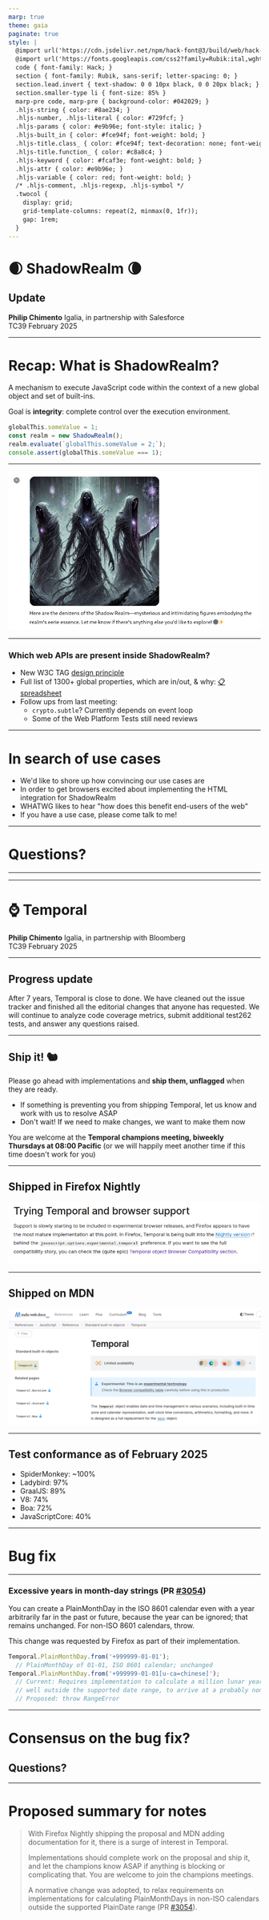 ```yaml
---
marp: true
theme: gaia
paginate: true
style: |
  @import url('https://cdn.jsdelivr.net/npm/hack-font@3/build/web/hack-subset.css');
  @import url('https://fonts.googleapis.com/css2?family=Rubik:ital,wght@0,400;0,700;1,400;1,700&display=swap');
  code { font-family: Hack; }
  section { font-family: Rubik, sans-serif; letter-spacing: 0; }
  section.lead.invert { text-shadow: 0 0 10px black, 0 0 20px black; }
  section.smaller-type li { font-size: 85% }
  marp-pre code, marp-pre { background-color: #042029; }
  .hljs-string { color: #8ae234; }
  .hljs-number, .hljs-literal { color: #729fcf; }
  .hljs-params { color: #e9b96e; font-style: italic; }
  .hljs-built_in { color: #fce94f; font-weight: bold; }
  .hljs-title.class_ { color: #fce94f; text-decoration: none; font-weight: bold; }
  .hljs-title.function_ { color: #c8a8c4; }
  .hljs-keyword { color: #fcaf3e; font-weight: bold; }
  .hljs-attr { color: #e9b96e; }
  .hljs-variable { color: red; font-weight: bold; }
  /* .hljs-comment, .hljs-regexp, .hljs-symbol */
  .twocol {
    display: grid;
    grid-template-columns: repeat(2, minmax(0, 1fr));
    gap: 1rem;
  }
---
```


<!--
_class: invert lead
-->

# 🌒 **ShadowRealm** 🌘
## Update

**Philip Chimento**
Igalia, in partnership with Salesforce  
TC39 February 2025

---

# Recap: What is ShadowRealm?

A mechanism to execute JavaScript code within the context of a new global object and set of built-ins.

Goal is **integrity**: complete control over the execution environment.

```js
globalThis.someValue = 1;
const realm = new ShadowRealm();
realm.evaluate(`globalThis.someValue = 2;`);
console.assert(globalThis.someValue === 1);
```

---

<!-- _backgroundColor: white -->

![bg contain](shadowrealm-denizens-chatgpt.png)

---

### Which web APIs are present inside ShadowRealm?

- New W3C TAG [design principle](https://www.w3.org/TR/design-principles/#expose-everywhere)
- Full list of 1300+ global properties, which are in/out, & why: [📋spreadsheet](https://docs.google.com/spreadsheets/d/1x0Uho2vkvhUpFmZi73QvvwNqdrWyvJMZ-2yo4YGoPzU)
- Follow ups from last meeting:
  - `crypto.subtle`? Currently depends on event loop
  - Some of the Web Platform Tests still need reviews

---

# In search of use cases

- We'd like to shore up how convincing our use cases are
- In order to get browsers excited about implementing the HTML integration for ShadowRealm
- WHATWG likes to hear "how does this benefit end-users of the web"
- If you have a use case, please come talk to me!

---

<!-- _class: lead -->

# Questions?

---

---


<!--
_class: invert lead
-->

# ⌚ **Temporal**

**Philip Chimento**
Igalia, in partnership with Bloomberg  
TC39 February 2025

---

## Progress update

After 7 years, Temporal is close to done. We have cleaned out the issue tracker and finished all the editorial changes that anyone has requested. We will continue to analyze code coverage metrics, submit additional test262 tests, and answer any questions raised.

---

## Ship it! 🐿️

Please go ahead with implementations and **ship them, unflagged** when they are ready.
- If something is preventing you from shipping Temporal, let us know and work with us to resolve ASAP
- Don't wait! If we need to make changes, we want to make them now

You are welcome at the **Temporal champions meeting, biweekly Thursdays at 08:00 Pacific** (or we will happily meet another time if this time doesn't work for you)

---

## Shipped in Firefox Nightly

![bg bottom contain](firefox-nightly.png)

---

## Shipped on MDN

![width:1100px](mdn.png)

---

## Test conformance as of February 2025

<div class="twocol">
<div>

- SpiderMonkey: ~100%
- Ladybird: 97%
- GraalJS: 89%
- V8: 74%
- Boa: 72%
- JavaScriptCore: 40%

</div>
<div>
  <canvas id="conformance-chart"></canvas>
</div>
</div>

<script src="https://cdn.jsdelivr.net/npm/chart.js"></script>

<script>
  const ctx = document.getElementById('conformance-chart');

  const results = {
    'SM': 4538,
    'Ladybird': 4397,
    'GraalJS': 4025,
    'V8': 3343,
    'Boa': 3268,
    'JSC': 1817,
  };
  const totalTests = 4547;

  Chart.defaults.font.family = 'Rubik';
  Chart.defaults.font.size = 16;
  new Chart(ctx, {
    type: 'bar',
    data: {
      labels: Object.keys(results),
      datasets: [{
        label: '% of test262 passing',
        // do not use =>
        data: Object.values(results).map(function (x) { return x * 100 / totalTests }),
        backgroundColor: '#a40000',
      }],
    },
    options: {
      aspectRatio: 1.4,
      indexAxis: 'y',
    },
  });
</script>

<!--
npx test262-harness --hostType=sm --hostPath=$HOME/workspace/gecko/obj-debug-x86_64-pc-linux-gnu/dist/bin/js -f Temporal --hostArgs=--enable-temporal "test/**/*.js"
npx test262-harness --hostType=v8 --hostPath=$HOME/.esvu/bin/v8 -f Temporal --hostArgs=--harmony-temporal -- "test/**/*.js"  # requires https://github.com/bterlson/eshost/pull/139
npx test262-harness --hostType=jsc --hostPath=$HOME/.esvu/bin/ladybird-js -f Temporal --hostArgs=--use-test262-global -- "test/**/*.js"
npx test262-harness --hostType=jsc --hostPath=$HOME/.esvu/bin/jsc -f Temporal --hostArgs=--useTemporal=1 -- "test/**/*.js"
cargo run --release --bin boa_tester -- run --test262-path $HOME/workspace/test262 -s ...
  (test/built-ins/Temporal, test/intl402/Temporal, test/staging/Temporal, test/staging/Intl402/Temporal, test/intl402/DateTimeFormat/prototype/format*/temporal-*)
npx test262-harness --hostType=graaljs --hostPath=$HOME/.esvu/bin/graaljs -f Temporal --hostArgs='--experimental-options --js.temporal' -- "test/**/*.js"
npx test262-harness --hostType=node --hostPath=$HOME/.local/bin/deno -f Temporal --hostArgs='run --unstable-temporal' -- "test/**/*.js"
-->

---

<!-- _class: invert lead -->

# Bug fix

---

### Excessive years in month-day strings (PR [#3054](https://github.com/tc39/proposal-temporal/pull/3054))

You can create a PlainMonthDay in the ISO 8601 calendar even with a year arbitrarily far in the past or future, because the year can be ignored; that remains unchanged. For non-ISO 8601 calendars, throw.

This change was requested by Firefox as part of their implementation.

```js
Temporal.PlainMonthDay.from('+999999-01-01');
  // PlainMonthDay of 01-01, ISO 8601 calendar; unchanged
Temporal.PlainMonthDay.from('+999999-01-01[u-ca=chinese]');
  // Current: Requires implementation to calculate a million lunar years into the future,
  // well outside the supported date range, to arrive at a probably nonsensical answer
  // Proposed: throw RangeError
```

---

<!-- _class: lead -->

# Consensus on the bug fix?

## Questions?

---

# Proposed summary for notes

> With Firefox Nightly shipping the proposal and MDN adding documentation for it, there is a surge of interest in Temporal.
>
> Implementations should complete work on the proposal and ship it, and let the champions know ASAP if anything is blocking or complicating that. You are welcome to join the champions meetings.
>
> A normative change was adopted, to relax requirements on implementations for calculating PlainMonthDays in non-ISO calendars outside the supported PlainDate range (PR [#3054](https://github.com/tc39/proposal-temporal/pull/3054)).
